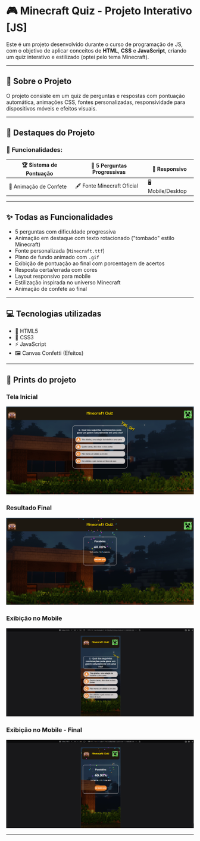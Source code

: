 # 🎮 Minecraft Quiz - Projeto Interativo [JS]

Este é um projeto desenvolvido durante o curso de programação de JS, com o objetivo de aplicar conceitos de **HTML**, **CSS** e **JavaScript**, criando um quiz interativo e estilizado (optei pelo tema Minecraft).

---

## 🧠 Sobre o Projeto

O projeto consiste em um quiz de perguntas e respostas com pontuação automática, animações CSS, fontes personalizadas, responsividade para dispositivos móveis e efeitos visuais.

---

## 🌟 Destaques do Projeto

### 🧩 **Funcionalidades:**
| 🏆 Sistema de Pontuação | 🎯 5 Perguntas Progressivas | 📱 Responsivo |
|------------------------|----------------------------|--------------|
| 🎉 Animação de Confete  | 🖋️ Fonte Minecraft Oficial  | 🖥️ Mobile/Desktop |

---

## ✨ Todas as Funcionalidades

- 5 perguntas com dificuldade progressiva
- Animação em destaque com texto rotacionado ("tombado" estilo Minecraft)
- Fonte personalizada (`Minecraft.ttf`)
- Plano de fundo animado com `.gif`
- Exibição de pontuação ao final com porcentagem de acertos
- Resposta certa/errada com cores
- Layout responsivo para mobile
- Estilização inspirada no universo Minecraft
- Animação de confete ao final

---

## 💻 Tecnologias utilizadas

- 📜 HTML5
- 🎨 CSS3
- ⚡ JavaScript
- 🖼️ Canvas Confetti (Efeitos)

---

## 📸 Prints do projeto

### Tela Inicial

![Tela Inicial](screenshot.png)

### Resultado Final

![Resultado Final](screenshot-final-game.png)

### Exibição no Mobile

![Mobile](screenshot-mobile.png)

### Exibição no Mobile - Final

![Mobile](screenshot-mobile-2.png)

---
